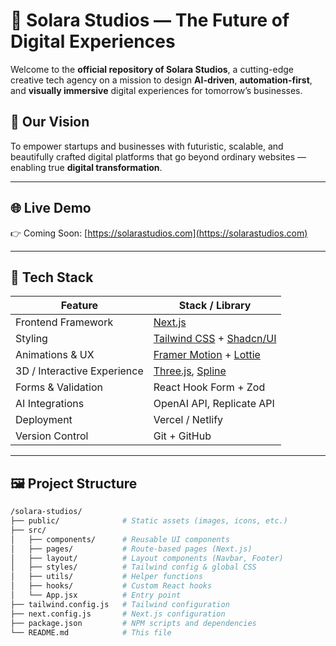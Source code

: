 # 🌌 Solara Studios — The Future of Digital Experiences

Welcome to the **official repository of Solara Studios**, a cutting-edge creative tech agency on a mission to design **AI-driven**, **automation-first**, and **visually immersive** digital experiences for tomorrow’s businesses.

## 🚀 Our Vision

To empower startups and businesses with futuristic, scalable, and beautifully crafted digital platforms that go beyond ordinary websites — enabling true **digital transformation**.

---

## 🌐 Live Demo

👉 Coming Soon: [https://solarastudios.com](https://solarastudios.com)

---

## 🧠 Tech Stack

| Feature                        | Stack / Library                             |
|-------------------------------|---------------------------------------------|
| Frontend Framework            | [Next.js](https://nextjs.org/)              |
| Styling                       | [Tailwind CSS](https://tailwindcss.com/) + [Shadcn/UI](https://ui.shadcn.com/) |
| Animations & UX               | [Framer Motion](https://www.framer.com/motion/) + [Lottie](https://lottiefiles.com/) |
| 3D / Interactive Experience   | [Three.js](https://threejs.org/), [Spline](https://spline.design/) |
| Forms & Validation            | React Hook Form + Zod                       |
| AI Integrations               | OpenAI API, Replicate API                   |
| Deployment                    | Vercel / Netlify                            |
| Version Control               | Git + GitHub                                |

---

## 🖼️ Project Structure

```bash
/solara-studios/
├── public/              # Static assets (images, icons, etc.)
├── src/
│   ├── components/      # Reusable UI components
│   ├── pages/           # Route-based pages (Next.js)
│   ├── layout/          # Layout components (Navbar, Footer)
│   ├── styles/          # Tailwind config & global CSS
│   ├── utils/           # Helper functions
│   ├── hooks/           # Custom React hooks
│   └── App.jsx          # Entry point
├── tailwind.config.js   # Tailwind configuration
├── next.config.js       # Next.js configuration
├── package.json         # NPM scripts and dependencies
└── README.md            # This file
